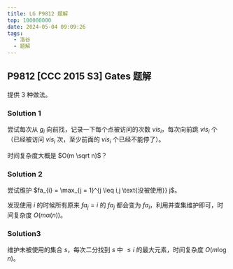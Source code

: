 ```yaml
---
title: LG P9812 题解
top: 100000000
date: 2024-05-04 09:09:26
tags:
  - 洛谷
  - 题解
---
```

<!---->
<!--more-->

## P9812 [CCC 2015 S3] Gates 题解

提供 3 种做法。

### Solution 1

尝试每次从 $g_{i}$ 向前找，记录一下每个点被访问的次数 $vis_{i}$，每次向前跳 $vis_{i}$ 个（已经被访问 $vis_{i}$ 次，至少前面的 $vis_{i}$ 个已经不能停了）。

时间复杂度大概是 $O(m \sqrt n)$？

### Solution 2

尝试维护 $fa_{i} = \max_{j = 1}^{j \leq i,j \text{没被使用}} j$。

发现使用 $i$ 的时候所有原来 $fa_{j} = i$ 的 $fa_{j}$ 都会变为 $fa_{i}$，利用并查集维护即可，时间复杂度 $O(m \alpha(n))$。

### Solution3

维护未被使用的集合 $s$，每次二分找到 $s$ 中 $\leq i$ 的最大元素，时间复杂度 $O(m \log n)$。